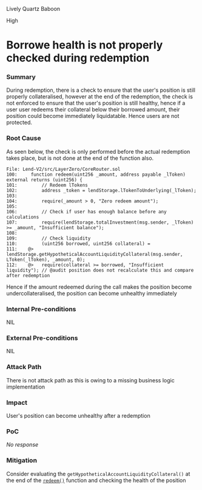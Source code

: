 Lively Quartz Baboon

High

# Borrowe health is not properly checked during redemption

### Summary

During redemption, there is a check to ensure that the user's position is still properly collateralised, however at the end of the redemption, the check is not enforced to ensure that the user's position is still healthy, hence if a user user redeems their collateral below their borrowed amount, their position could become immediately liquidatable. Hence users are not protected.

### Root Cause

As seen below, the check is only performed before the actual redemption takes place, but is not done at the end of the function also.

```sol
File: Lend-V2/src/LayerZero/CoreRouter.sol
100:     function redeem(uint256 _amount, address payable _lToken) external returns (uint256) {
101:         // Redeem lTokens
102:         address _token = lendStorage.lTokenToUnderlying(_lToken);
103: 
104:         require(_amount > 0, "Zero redeem amount");
105: 
106:         // Check if user has enough balance before any calculations
107:         require(lendStorage.totalInvestment(msg.sender, _lToken) >= _amount, "Insufficient balance");
108: 
109:         // Check liquidity
110:         (uint256 borrowed, uint256 collateral) =
111:    @>       lendStorage.getHypotheticalAccountLiquidityCollateral(msg.sender, LToken(_lToken), _amount, 0);
112:    @>   require(collateral >= borrowed, "Insufficient liquidity"); // @audit position does not recalculate this and compare after redemption 

```
Hence if the amount redeemed during the call makes the position become undercollateralised, the position can become unhealthy immediately

### Internal Pre-conditions

NIL

### External Pre-conditions

NIL

### Attack Path

There is not attack path as this is owing to a missing business logic implementation

### Impact

User's position can become unhealthy after a redemption

### PoC

_No response_

### Mitigation

Consider evaluating the `getHypotheticalAccountLiquidityCollateral()` at the end of the [`redeem()`](https://github.com/sherlock-audit/2025-05-lend-audit-contest/blob/main/Lend-V2/src/LayerZero/CoreRouter.sol#L112) function and checking the health of the position